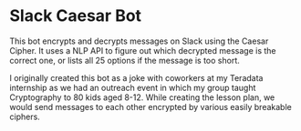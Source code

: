 Slack Caesar Bot
=============
This bot encrypts and decrypts messages on Slack using the Caesar Cipher. It uses a NLP API to figure out which decrypted message is the correct one, or lists
all 25 options if the message is too short.

I originally created this bot as a joke with coworkers at my Teradata internship as we had an outreach event in which my group taught Cryptography to 80 kids
aged 8-12. While creating the lesson plan, we would send messages to each other encrypted by various easily breakable ciphers. 

